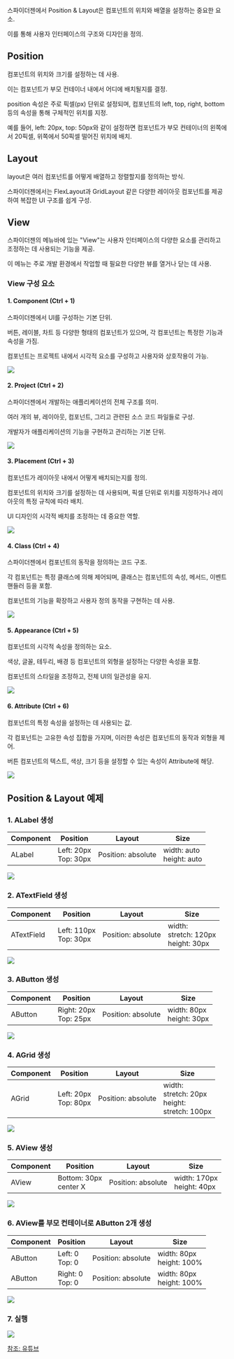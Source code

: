 스파이더젠에서 Position & Layout은 컴포넌트의 위치와 배열을 설정하는 중요한 요소. 

이를 통해 사용자 인터페이스의 구조와 디자인을 정의. 

## Position
컴포넌트의 위치와 크기를 설정하는 데 사용. 

이는 컴포넌트가 부모 컨테이너 내에서 어디에 배치될지를 결정. 

position 속성은 주로 픽셀(px) 단위로 설정되며, 컴포넌트의 left, top, right, bottom 등의 속성을 통해 구체적인 위치를 지정. 

예를 들어, left: 20px, top: 50px와 같이 설정하면 컴포넌트가 부모 컨테이너의 왼쪽에서 20픽셀, 위쪽에서 50픽셀 떨어진 위치에 배치.
## Layout
layout은 여러 컴포넌트를 어떻게 배열하고 정렬할지를 정의하는 방식. 

스파이더젠에서는 FlexLayout과 GridLayout 같은 다양한 레이아웃 컴포넌트를 제공하여 복잡한 UI 구조를 쉽게 구성.

## View
스파이더젠의 메뉴바에 있는 "View"는 사용자 인터페이스의 다양한 요소를 관리하고 조정하는 데 사용되는 기능을 제공. 

이 메뉴는 주로 개발 환경에서 작업할 때 필요한 다양한 뷰를 열거나 닫는 데 사용.

### View 구성 요소
#### 1. Component (Ctrl + 1)
스파이더젠에서 UI를 구성하는 기본 단위. 

버튼, 레이블, 차트 등 다양한 형태의 컴포넌트가 있으며, 각 컴포넌트는 특정한 기능과 속성을 가짐. 

컴포넌트는 프로젝트 내에서 시각적 요소를 구성하고 사용자와 상호작용이 가능.

![](https://wikidocs.net/images/page/276188/%EC%8A%A4%ED%81%AC%EB%A6%B0%EC%83%B7_2025-02-14_110453.png)

#### 2. Project (Ctrl + 2)
스파이더젠에서 개발하는 애플리케이션의 전체 구조를 의미. 

여러 개의 뷰, 레이아웃, 컴포넌트, 그리고 관련된 소스 코드 파일들로 구성. 

개발자가 애플리케이션의 기능을 구현하고 관리하는 기본 단위.

![](https://wikidocs.net/images/page/276188/%EC%8A%A4%ED%81%AC%EB%A6%B0%EC%83%B7_2025-02-14_110821.png)

#### 3. Placement (Ctrl + 3)
컴포넌트가 레이아웃 내에서 어떻게 배치되는지를 정의. 

컴포넌트의 위치와 크기를 설정하는 데 사용되며, 픽셀 단위로 위치를 지정하거나 레이아웃의 특정 규칙에 따라 배치. 

UI 디자인의 시각적 배치를 조정하는 데 중요한 역할.

![](https://wikidocs.net/images/page/276188/%EC%8A%A4%ED%81%AC%EB%A6%B0%EC%83%B7_2025-02-14_110714.png)

#### 4. Class (Ctrl + 4)
스파이더젠에서 컴포넌트의 동작을 정의하는 코드 구조. 

각 컴포넌트는 특정 클래스에 의해 제어되며, 클래스는 컴포넌트의 속성, 메서드, 이벤트 핸들러 등을 포함. 

컴포넌트의 기능을 확장하고 사용자 정의 동작을 구현하는 데 사용.

![](https://wikidocs.net/images/page/276188/%EC%8A%A4%ED%81%AC%EB%A6%B0%EC%83%B7_2025-02-14_110909.png)

#### 5. Appearance (Ctrl + 5)
컴포넌트의 시각적 속성을 정의하는 요소. 

색상, 글꼴, 테두리, 배경 등 컴포넌트의 외형을 설정하는 다양한 속성을 포함. 

컴포넌트의 스타일을 조정하고, 전체 UI의 일관성을 유지.

![](https://wikidocs.net/images/page/276188/%EC%8A%A4%ED%81%AC%EB%A6%B0%EC%83%B7_2025-02-14_110942.png)

#### 6. Attribute (Ctrl + 6)
컴포넌트의 특정 속성을 설정하는 데 사용되는 값. 

각 컴포넌트는 고유한 속성 집합을 가지며, 이러한 속성은 컴포넌트의 동작과 외형을 제어. 

버튼 컴포넌트의 텍스트, 색상, 크기 등을 설정할 수 있는 속성이 Attribute에 해당.

![](https://wikidocs.net/images/page/276188/%EC%8A%A4%ED%81%AC%EB%A6%B0%EC%83%B7_2025-02-14_111039.png)

## Position & Layout 예제
### 1. ALabel 생성
| Component | Position | Layout | Size |
| -------- | -------- | -------- | -------- |
| ALabel | Left: 20px<br>Top: 30px | Position: absolute | width: auto<br>height: auto |

![](https://wikidocs.net/images/page/276188/%EC%8A%A4%ED%81%AC%EB%A6%B0%EC%83%B7_2025-02-14_102917.png)

### 2. ATextField 생성
| Component | Position | Layout | Size |
| -------- | -------- | -------- | -------- |
| ATextField | Left: 110px<br>Top: 30px | Position: absolute | width:<br>stretch: 120px<br>height: 30px |

![](https://wikidocs.net/images/page/276188/%EC%8A%A4%ED%81%AC%EB%A6%B0%EC%83%B7_2025-02-14_102957.png)

### 3. AButton 생성
| Component | Position | Layout | Size |
| -------- | -------- | -------- | -------- |
| AButton | Right: 20px<br>Top: 25px | Position: absolute |width: 80px<br>height: 30px |

![](https://wikidocs.net/images/page/276188/%EC%8A%A4%ED%81%AC%EB%A6%B0%EC%83%B7_2025-02-14_103036.png)

### 4. AGrid 생성
| Component | Position | Layout | Size |
| -------- | -------- | -------- | -------- |
| AGrid | Left: 20px<br>Top: 80px | Position: absolute | width:<br>stretch: 20px<br>height:<br>stretch: 100px |

![](https://wikidocs.net/images/page/276188/%EC%8A%A4%ED%81%AC%EB%A6%B0%EC%83%B7_2025-02-14_103057.png)

### 5. AView 생성
| Component | Position | Layout | Size |
| -------- | -------- | -------- | -------- |
| AView | Bottom: 30px<br>center X | Position: absolute | width: 170px<br>height: 40px |

![](https://wikidocs.net/images/page/276188/%EC%8A%A4%ED%81%AC%EB%A6%B0%EC%83%B7_2025-02-14_103212.png)

### 6. AView를 부모 컨테이너로  AButton 2개 생성
| Component | Position | Layout | Size |
| -------- | -------- | -------- | -------- |
| AButton | Left: 0<br>Top: 0 | Position: absolute | width: 80px<br>height: 100% |
| AButton | Right: 0<br>Top: 0 | Position: absolute | width: 80px<br>height: 100% |

![](https://wikidocs.net/images/page/276188/%EC%8A%A4%ED%81%AC%EB%A6%B0%EC%83%B7_2025-02-14_103303.png)

### 7. 실행
![](https://wikidocs.net/images/page/276188/%EC%8A%A4%ED%81%AC%EB%A6%B0%EC%83%B7_2025-02-14_103349.png)

[참조: 유튜브](https://www.youtube.com/watch?v=5imOh3KAvW0)